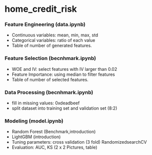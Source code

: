# home_credit_risk

### Feature Engineering (data.ipynb)

- Continuous variables: mean, min, max, std
- Categorical variables: ratio of each value
- Table of number of generated features.

### Feature Selection (becnhmark.ipynb)

- WOE and IV: select features with IV larger than 0.02
- Feature Importance: using median to filter features 
- Table of number of selected features.

### Data Processing (becnhmark.ipynb)

- fill in missing values: 0xdeadbeef
- split dataset into training set and validation set (8:2)

### Modeling (model.ipynb)

- Random Forest (Benchmark,introduction)
- LightGBM (introduction)
- Tuning parameters: cross validation (3 fold) RandomizedsearchCV
- Evaluation: AUC, KS (2 x 2 Pictures, table)
